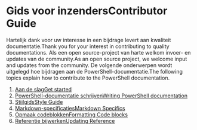 # <a name="contributor-guide"></a><span data-ttu-id="dbe41-101">Gids voor inzenders</span><span class="sxs-lookup"><span data-stu-id="dbe41-101">Contributor Guide</span></span>

<span data-ttu-id="dbe41-102">Hartelijk dank voor uw interesse in een bijdrage levert aan kwaliteit documentatie.</span><span class="sxs-lookup"><span data-stu-id="dbe41-102">Thank you for your interest in contributing to quality documentations.</span></span>
<span data-ttu-id="dbe41-103">Als een open source-project van harte welkom invoer- en updates van de community.</span><span class="sxs-lookup"><span data-stu-id="dbe41-103">As an open source project, we welcome input and updates from the community.</span></span>
<span data-ttu-id="dbe41-104">De volgende onderwerpen wordt uitgelegd hoe bijdragen aan de PowerShell-documentatie.</span><span class="sxs-lookup"><span data-stu-id="dbe41-104">The following topics explain how to contribute to the PowerShell documentation.</span></span>

1. [<span data-ttu-id="dbe41-105">Aan de slag</span><span class="sxs-lookup"><span data-stu-id="dbe41-105">Get started</span></span>](./contributing/1-GET-STARTED.md)
2. [<span data-ttu-id="dbe41-106">PowerShell-documentatie schrijven</span><span class="sxs-lookup"><span data-stu-id="dbe41-106">Writing PowerShell documentation</span></span>](./contributing/2-WRITING.md)
3. [<span data-ttu-id="dbe41-107">Stijlgids</span><span class="sxs-lookup"><span data-stu-id="dbe41-107">Style Guide</span></span>](./contributing/3-STYLE-GUIDE.md)
4. [<span data-ttu-id="dbe41-108">Markdown-specificaties</span><span class="sxs-lookup"><span data-stu-id="dbe41-108">Markdown Specifics</span></span>](./contributing/4-MARKDOWN-SPECIFICS.md)
5. [<span data-ttu-id="dbe41-109">Opmaak codeblokken</span><span class="sxs-lookup"><span data-stu-id="dbe41-109">Formatting Code blocks</span></span>](./contributing/5-FORMATTING-CODE.md)
6. [<span data-ttu-id="dbe41-110">Referentie bijwerken</span><span class="sxs-lookup"><span data-stu-id="dbe41-110">Updating Reference</span></span>](./contributing/6-UPDATING-REFERENCE.md)